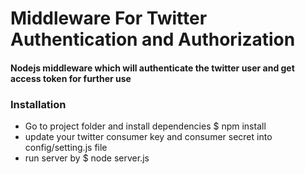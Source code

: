 # Middleware For Twitter Authentication and Authorization

#### Nodejs middleware which will authenticate the twitter user and get access token for further use

### Installation

* Go to project folder and install dependencies $ npm install
* update your twitter consumer key and consumer secret into config/setting.js file 
* run server by $ node server.js